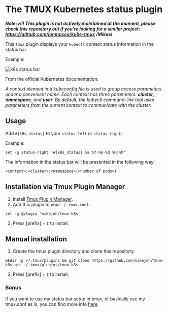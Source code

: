 # The TMUX Kubernetes status plugin

**_Note: Hi! This plugin is not actively maintained at the moment, please check this repository out if you're looking for a similar project: https://github.com/jonmosco/kube-tmux /Mikael_**

This `tmux` plugin displays your `kubectl` context status information in the status bar. 

Example:

![k8s status bar](status_bar_with_k8s_plugin.png)

From the official Kubernetes documentation:

_A context element in a kubeconfig file is used to group access parameters under a convenient name. Each context has three parameters: **cluster**, **namespace**, and **user**. By default, the kubectl command-line tool uses parameters from the current context to communicate with the cluster._

## Usage
Add `#{k8s_status}` to your `status-left` or `status-right`:

Example:
```
set -g status-right '#{k8s_status} %a %Y-%m-%d %H:%M'
```

The information in the status bar will be presented in the following way:

```<context>:<cluster>:<namespace>(<number of pods>)```

## Installation via Tmux Plugin Manager

1. Install [Tmux Plugin Manager][tpm].
2. Add this plugin to your `~/.tmux.conf`:
```
set -g @plugin 'mikejoh/tmux-k8s'
```
3. Press [prefix] + `I` to install.

## Manual installation

1. Create the tmux plugin directory and clone this repository:
```
mkdir -p ~/.tmux/plugins && git clone https://github.com/mikejoh/tmux-k8s.git ~/.tmux/plugins/tmux-k8s
```
2. Press [prefix] + `I` to install.

### Bonus

If you want to use my status bar setup in tmux, or basically use my tmux.conf as is, you can find more info [here][tmux_gist].

[tmux_gist]: https://gist.github.com/mikejoh/d2021745632f404ab8a47a3667168398
[tpm]: https://github.com/tmux-plugins/tpm
